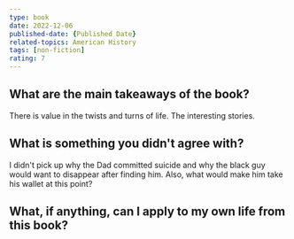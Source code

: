 ```yaml
---
type: book
date: 2022-12-06
published-date: {Published Date}
related-topics: American History
tags: [non-fiction]
rating: 7
---
```




## What are the main takeaways of the book?

There is value in the twists and turns of life.  The interesting stories.

## What  is something you didn't agree with?

I didn't pick up why the Dad committed suicide and why the black guy would want to disappear after finding him. Also, what would make him take his wallet at this point?

## What, if anything, can I apply to my own life from this book?




